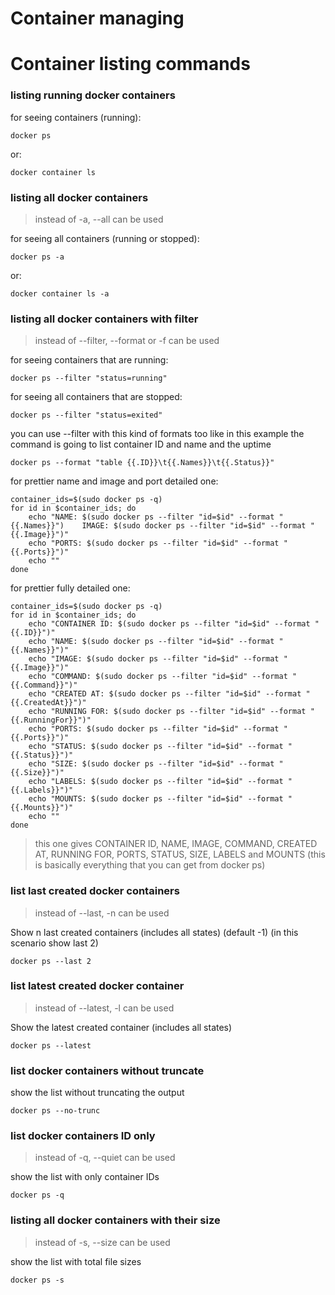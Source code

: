 # Container managing


# Container listing commands
### listing running docker containers 
for seeing containers (running):
```
docker ps
```
or:
```
docker container ls
```
### listing all docker containers
>instead of -a, --all can be used

for seeing all containers (running or stopped):
```
docker ps -a
```
or:
```
docker container ls -a
```
### listing all docker containers with filter
>instead of --filter, --format or -f can be used

for seeing containers that are running:
```
docker ps --filter "status=running"
```
for seeing all containers that are stopped:
```
docker ps --filter "status=exited"
```
you can use --filter with this kind of formats too like in this example the command is going to list container ID and name and the uptime 
```
docker ps --format "table {{.ID}}\t{{.Names}}\t{{.Status}}"
```
for prettier name and image and port detailed one:
```
container_ids=$(sudo docker ps -q)
for id in $container_ids; do
    echo "NAME: $(sudo docker ps --filter "id=$id" --format "{{.Names}}")    IMAGE: $(sudo docker ps --filter "id=$id" --format "{{.Image}}")"
    echo "PORTS: $(sudo docker ps --filter "id=$id" --format "{{.Ports}}")"
    echo ""
done
```
for prettier fully detailed one:
```
container_ids=$(sudo docker ps -q)
for id in $container_ids; do
    echo "CONTAINER ID: $(sudo docker ps --filter "id=$id" --format "{{.ID}}")"
    echo "NAME: $(sudo docker ps --filter "id=$id" --format "{{.Names}}")"
    echo "IMAGE: $(sudo docker ps --filter "id=$id" --format "{{.Image}}")"
    echo "COMMAND: $(sudo docker ps --filter "id=$id" --format "{{.Command}}")"
    echo "CREATED AT: $(sudo docker ps --filter "id=$id" --format "{{.CreatedAt}}")"
    echo "RUNNING FOR: $(sudo docker ps --filter "id=$id" --format "{{.RunningFor}}")"
    echo "PORTS: $(sudo docker ps --filter "id=$id" --format "{{.Ports}}")"
    echo "STATUS: $(sudo docker ps --filter "id=$id" --format "{{.Status}}")"
    echo "SIZE: $(sudo docker ps --filter "id=$id" --format "{{.Size}}")"
    echo "LABELS: $(sudo docker ps --filter "id=$id" --format "{{.Labels}}")"
    echo "MOUNTS: $(sudo docker ps --filter "id=$id" --format "{{.Mounts}}")"
    echo ""
done
```
> this one gives CONTAINER ID, NAME, IMAGE, COMMAND, CREATED AT, RUNNING FOR, PORTS, STATUS, SIZE, LABELS and MOUNTS (this is basically everything that you can get from docker ps)
### list last created docker containers
>instead of --last, -n can be used

Show n last created containers (includes all states) (default -1) (in this scenario show last 2)
```
docker ps --last 2
```
### list latest created docker container 
>instead of --latest, -l can be used

Show the latest created container (includes all states)
```
docker ps --latest
```
### list docker containers without truncate
show the list without truncating the output
```
docker ps --no-trunc
```
### list docker containers ID only
>instead of -q, --quiet can be used

show the list with only container IDs
```
docker ps -q
```
### listing all docker containers with their size
>instead of -s, --size can be used

show the list with total file sizes
```
docker ps -s
```
